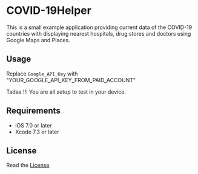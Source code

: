 # COVID-19Helper
  
  This is a small example application providing current data of the COVID-19 countries with displaying nearest hospitals, drug stores and doctors using Google Maps and Places.

## Usage

  Replace ```Google_API_Key``` with "YOUR_GOOGLE_API_KEY_FROM_PAID_ACCOUNT" 
  
  Tadaa !!! You are all setup to test in your device.
  
## Requirements

- iOS 7.0 or later
- Xcode 7.3 or later

## License

 Read the [License](https://github.com/SushreeSwagatika/SSImageEditor/blob/master/LICENSE.md)

